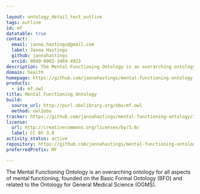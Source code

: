 ```yaml
---

layout: ontology_detail_test_outline
tags: outline
id: mf
datatable: true
contact:
  email: janna.hastings@gmail.com
  label: Janna Hastings
  github: jannahastings
  orcid: 0000-0002-3469-4923
description: The Mental Functioning Ontology is an overarching ontology for all aspects of mental functioning.
domain: health
homepage: https://github.com/jannahastings/mental-functioning-ontology
products:
  - id: mf.owl
title: Mental Functioning Ontology
build:
  source_url: http://purl.obolibrary.org/obo/mf.owl
  method: owl2obo
tracker: https://github.com/jannahastings/mental-functioning-ontology/issues
license:
  url: http://creativecommons.org/licenses/by/3.0/
  label: CC BY 3.0
activity_status: active
repository: https://github.com/jannahastings/mental-functioning-ontology
preferredPrefix: MF

---
```


The Mental Functioning Ontology is an overarching ontology for all aspects of mental functioning, founded on the Basic Formal Ontology (BFO) and related to the Ontology for General Medical Science (OGMS).
